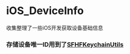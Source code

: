 # iOS_DeviceInfo
收集整理了一些iOS开发获取设备基础信息

### 存储设备唯一ID用到了[SFHFKeychainUtils](https://github.com/stoneros/SFHFKeychainUtils.git)



